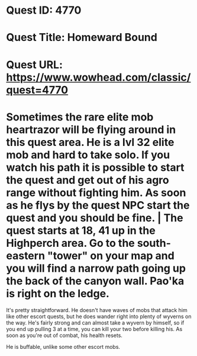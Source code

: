 # Quest ID: 4770
# Quest Title: Homeward Bound
# Quest URL: https://www.wowhead.com/classic/quest=4770
# Sometimes the rare elite mob heartrazor will be flying around in this quest area. He is a lvl 32 elite mob and hard to take solo. If you watch his path it is possible to start the quest and get out of his agro range without fighting him. As soon as he flys by the quest NPC start the quest and you should be fine. | The quest starts at 18, 41 up in the Highperch area. Go to the south-eastern "tower" on your map and you will find a narrow path going up the back of the canyon wall. Pao'ka is right on the ledge.

It's pretty straightforward. He doesn't have waves of mobs that attack him like other escort quests, but he does wander right into plenty of wyverns on the way. He's fairly strong and can almost take a wyvern by himself, so if you end up pulling 3 at a time, you can kill your two before killing his. As soon as you're out of combat, his health resets.

He is buffable, unlike some other escort mobs.